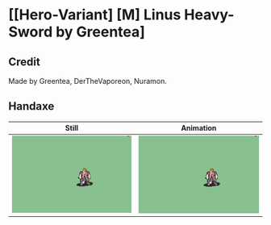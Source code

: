 # [\[Hero-Variant\] \[M\] Linus Heavy-Sword by Greentea]

## Credit

Made by Greentea, DerTheVaporeon, Nuramon.

## Handaxe

| Still | Animation |
| :---: | :-------: |
| ![Handaxe still](./Handaxe_000.png) | ![Handaxe animation](./Handaxe.gif) |
